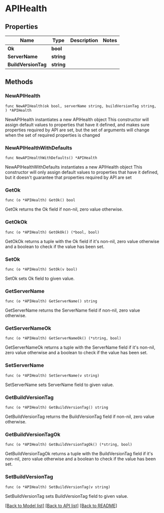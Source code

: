 # APIHealth

## Properties

Name | Type | Description | Notes
------------ | ------------- | ------------- | -------------
**Ok** | **bool** |  | 
**ServerName** | **string** |  | 
**BuildVersionTag** | **string** |  | 

## Methods

### NewAPIHealth

`func NewAPIHealth(ok bool, serverName string, buildVersionTag string, ) *APIHealth`

NewAPIHealth instantiates a new APIHealth object
This constructor will assign default values to properties that have it defined,
and makes sure properties required by API are set, but the set of arguments
will change when the set of required properties is changed

### NewAPIHealthWithDefaults

`func NewAPIHealthWithDefaults() *APIHealth`

NewAPIHealthWithDefaults instantiates a new APIHealth object
This constructor will only assign default values to properties that have it defined,
but it doesn't guarantee that properties required by API are set

### GetOk

`func (o *APIHealth) GetOk() bool`

GetOk returns the Ok field if non-nil, zero value otherwise.

### GetOkOk

`func (o *APIHealth) GetOkOk() (*bool, bool)`

GetOkOk returns a tuple with the Ok field if it's non-nil, zero value otherwise
and a boolean to check if the value has been set.

### SetOk

`func (o *APIHealth) SetOk(v bool)`

SetOk sets Ok field to given value.


### GetServerName

`func (o *APIHealth) GetServerName() string`

GetServerName returns the ServerName field if non-nil, zero value otherwise.

### GetServerNameOk

`func (o *APIHealth) GetServerNameOk() (*string, bool)`

GetServerNameOk returns a tuple with the ServerName field if it's non-nil, zero value otherwise
and a boolean to check if the value has been set.

### SetServerName

`func (o *APIHealth) SetServerName(v string)`

SetServerName sets ServerName field to given value.


### GetBuildVersionTag

`func (o *APIHealth) GetBuildVersionTag() string`

GetBuildVersionTag returns the BuildVersionTag field if non-nil, zero value otherwise.

### GetBuildVersionTagOk

`func (o *APIHealth) GetBuildVersionTagOk() (*string, bool)`

GetBuildVersionTagOk returns a tuple with the BuildVersionTag field if it's non-nil, zero value otherwise
and a boolean to check if the value has been set.

### SetBuildVersionTag

`func (o *APIHealth) SetBuildVersionTag(v string)`

SetBuildVersionTag sets BuildVersionTag field to given value.



[[Back to Model list]](../README.md#documentation-for-models) [[Back to API list]](../README.md#documentation-for-api-endpoints) [[Back to README]](../README.md)


